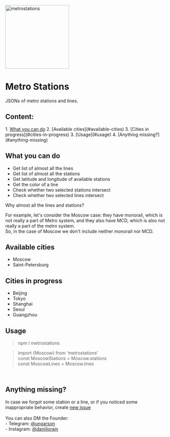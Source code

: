 <img src="https://i.ibb.co/WnD42Vy/metrostations.png" width="200" alt="metrostations" border="0"></img>
# Metro Stations
JSONs of metro stations and lines.

<h2>Content:</h2>
1. <a href="#what-you-can-do">What you can do</a>
2. [Available cities](#available-cities)
3. [Cities in progress](#cities-in-progress)
3. [Usage](#usage)
4. [Anything missing?](#anything-missing)

<h2 id="what-you-can-do">What you can do</h2>
<ul>
<li>Get list of almost all the lines</li>
<li>Get list of almost all the stations</li>
<li>Get latitude and longitude of available stations</li>
<li>Get the color of a line</li>
<li>Check whether two selected stations intersect</li>
<li>Check whether two selected lines intersect</li>
</ul>

Why almost all the lines and stations? 

For example, let's consider the Moscow case: they have monorail,
which is not really a part of Metro system, 
and they also have MCD, which is also not really a part of the metro system. <br>
So, in the case of Moscow we don't include neither monorail nor MCD.
<h2 id="available-cities">Available cities</h2>
<ul>
<li>Moscow</li>
<li>Saint-Petersburg</li>
</ul>
<h2 id="cities-in-progress">Cities in progress</h2>
<ul>
<li>Beijing</li>
<li>Tokyo</li>
<li>Shanghai</li>
<li>Seoul</li>
<li>Guangzhou</li>
</ul>

<h2 id="usage">Usage</h2>

> npm i metrostations

> import {Moscow} from 'metrostations' <br />
> const MoscowStations = Moscow.stations <br />
> const MoscowLines = Moscow.lines

<br>
<h2 id="anything-missing">Anything missing?</h2>
In case we forgot some station or a line, or if you noticed some inappropriate behavior,
create <a href="https://github.com/ungarson/MetroStations/issues">new issue</a>
<br>
<br>
You can also DM the Founder: <br>
- Telegram: <a href="https://t.me/ungarson">@ungarson</a><br>
- Instagram: <a href="https://www.instagram.com/daniilorain/">@daniilorain</a>